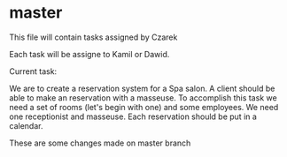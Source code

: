 # master

This file will contain tasks assigned by Czarek

Each task will be assigne to Kamil or Dawid.

Current task:

We are to create a reservation system for a Spa salon. A client should be able to make an reservation with
a masseuse. To accomplish this task we need a set of rooms (let's begin with one) and some employees. We need
one receptionist and masseuse. Each reservation should be put in a calendar.


These are some changes made on master branch